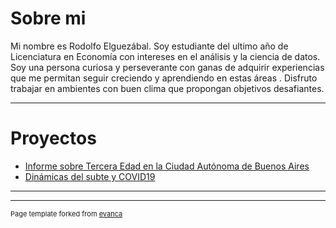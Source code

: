 <br><br>

# Sobre mi

Mi nombre es Rodolfo Elguezábal. Soy estudiante del ultimo año de Licenciatura en Economía con intereses en el análisis y la ciencia de datos.
Soy una persona curiosa y perseverante con ganas de adquirir experiencias que me permitan seguir creciendo y aprendiendo en estas áreas .
Disfruto trabajar en ambientes con buen clima que propongan objetivos desafiantes.

---
# Proyectos

<!--
## Data Science 

[Project 1 Title](/sample_page)
<img src="images/dummy_thumbnail.jpg?raw=true"/>

---

### Data Analytics
-->

- [Informe sobre Tercera Edad en la Ciudad Autónoma de Buenos Aires](/pdf/Informe%20Tercera%20Edad%20Dic24.pdf)
- [Dinámicas del subte y COVID19](/informe_subte.md)



---




---
<p style="font-size:11px">Page template forked from <a href="https://github.com/evanca/quick-portfolio">evanca</a></p>
<!-- Remove above link if you don't want to attibute -->
